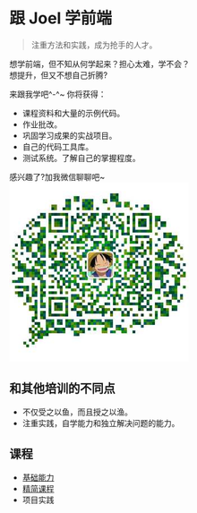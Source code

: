 # 跟 Joel 学前端
> 注重方法和实践，成为抢手的人才。

想学前端，但不知从何学起来？担心太难，学不会？  
想提升，但又不想自己折腾?  

来跟我学吧^-^~ 你将获得：
* 课程资料和大量的示例代码。
* 作业批改。
* 巩固学习成果的实战项目。
* 自己的代码工具库。
* 测试系统。了解自己的掌握程度。

感兴趣了?加我微信聊聊吧~  
![微信](wechat.jpg)

## 和其他培训的不同点
* 不仅受之以鱼，而且授之以渔。
* 注重实践，自学能力和独立解决问题的能力。

## 课程
* [基础能力](https://github.com/iamjoel/basic-skill)
* [精简课程](basic-course)
* 项目实践


